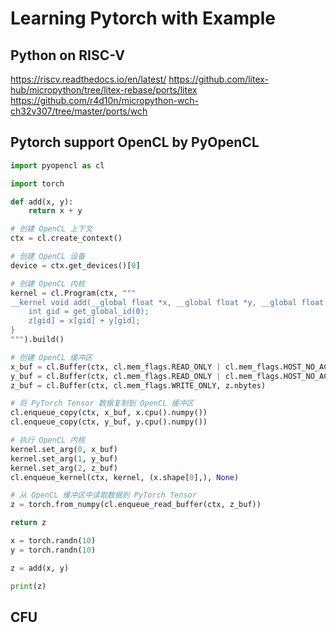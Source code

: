 # Learning Pytorch with Example

## Python on RISC-V

<https://riscv.readthedocs.io/en/latest/>
<https://github.com/litex-hub/micropython/tree/litex-rebase/ports/litex>
<https://github.com/r4d10n/micropython-wch-ch32v307/tree/master/ports/wch>

## Pytorch support OpenCL by PyOpenCL

``` python
import pyopencl as cl

import torch

def add(x, y):
    return x + y

# 创建 OpenCL 上下文
ctx = cl.create_context()

# 创建 OpenCL 设备
device = ctx.get_devices()[0]

# 创建 OpenCL 内核
kernel = cl.Program(ctx, """
__kernel void add(__global float *x, __global float *y, __global float *z) {
    int gid = get_global_id(0);
    z[gid] = x[gid] + y[gid];
}
""").build()

# 创建 OpenCL 缓冲区
x_buf = cl.Buffer(ctx, cl.mem_flags.READ_ONLY | cl.mem_flags.HOST_NO_ACCESS, x.nbytes)
y_buf = cl.Buffer(ctx, cl.mem_flags.READ_ONLY | cl.mem_flags.HOST_NO_ACCESS, y.nbytes)
z_buf = cl.Buffer(ctx, cl.mem_flags.WRITE_ONLY, z.nbytes)

# 将 PyTorch Tensor 数据复制到 OpenCL 缓冲区
cl.enqueue_copy(ctx, x_buf, x.cpu().numpy())
cl.enqueue_copy(ctx, y_buf, y.cpu().numpy())

# 执行 OpenCL 内核
kernel.set_arg(0, x_buf)
kernel.set_arg(1, y_buf)
kernel.set_arg(2, z_buf)
cl.enqueue_kernel(ctx, kernel, (x.shape[0],), None)

# 从 OpenCL 缓冲区中读取数据到 PyTorch Tensor
z = torch.from_numpy(cl.enqueue_read_buffer(ctx, z_buf))

return z

x = torch.randn(10)
y = torch.randn(10)

z = add(x, y)

print(z)
```

## CFU